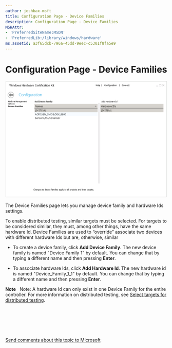 ```yaml
---
author: joshbax-msft
title: Configuration Page - Device Families
description: Configuration Page - Device Families
MSHAttr:
- 'PreferredSiteName:MSDN'
- 'PreferredLib:/library/windows/hardware'
ms.assetid: a3f65dcb-796a-45dd-9eec-c5301f8fa5e9
---
```


# Configuration Page - Device Families


![device family settings page](images/hck-winb-configuration-devicefamily-db.png)

The Device Families page lets you manage device family and hardware Ids settings.

To enable distributed testing, similar targets must be selected. For targets to be considered similar, they must, among other things, have the same hardware Id. Device Families are used to “override” associate two devices with different hardware Ids but are, otherwise, similar

-   To create a device family, click **Add Device Family**. The new device family is named "Device Family 1" by default. You can change that by typing a different name and then pressing **Enter**.

-   To associate hardware Ids, click **Add Hardware Id**. The new hardware id is named "Device\_Family\_1\_1" by default. You can change that by typing a different name and then pressing **Enter**.

**Note**  
Note: A hardware Id can only exist in one Device Family for the entire controller. For more information on distributed testing, see [Select targets for distributed testing](select-targets-for-distributed-testing.md).

 

 

 

[Send comments about this topic to Microsoft](mailto:wsddocfb@microsoft.com?subject=Documentation%20feedback%20%5Bp_hck\p_hck%5D:%20Configuration%20Page%20-%20Device%20Families%20%20RELEASE:%20%284/27/2016%29&body=%0A%0APRIVACY%20STATEMENT%0A%0AWe%20use%20your%20feedback%20to%20improve%20the%20documentation.%20We%20don't%20use%20your%20email%20address%20for%20any%20other%20purpose,%20and%20we'll%20remove%20your%20email%20address%20from%20our%20system%20after%20the%20issue%20that%20you're%20reporting%20is%20fixed.%20While%20we're%20working%20to%20fix%20this%20issue,%20we%20might%20send%20you%20an%20email%20message%20to%20ask%20for%20more%20info.%20Later,%20we%20might%20also%20send%20you%20an%20email%20message%20to%20let%20you%20know%20that%20we've%20addressed%20your%20feedback.%0A%0AFor%20more%20info%20about%20Microsoft's%20privacy%20policy,%20see%20http://privacy.microsoft.com/default.aspx. "Send comments about this topic to Microsoft")




